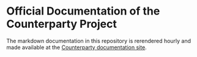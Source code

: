 # Official Documentation of the Counterparty Project

The markdown documentation in this repository is rerendered hourly and made available at the [Counterparty documentation site](http://counterparty.io/docs/).

